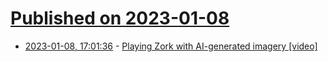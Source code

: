 # [Published on 2023-01-08](index.md)

* [2023-01-08, 17:01:36](https://news.ycombinator.com/item?id=34300765) - [Playing Zork with AI-generated imagery [video]](https://www.youtube.com/watch?v=ZpCrBBj6AWE)
